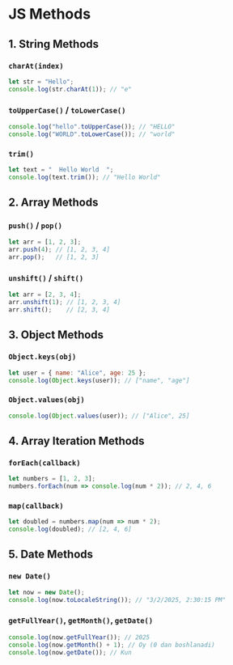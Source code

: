 # JS Methods

## 1. String Methods

### `charAt(index)`
```js
let str = "Hello";
console.log(str.charAt(1)); // "e"
```

### `toUpperCase()` / `toLowerCase()`
```js
console.log("hello".toUpperCase()); // "HELLO"
console.log("WORLD".toLowerCase()); // "world"
```

### `trim()`
```js
let text = "  Hello World  ";
console.log(text.trim()); // "Hello World"
```

## 2. Array Methods

### `push()` / `pop()`
```js
let arr = [1, 2, 3];
arr.push(4); // [1, 2, 3, 4]
arr.pop();   // [1, 2, 3]
```

### `unshift()` / `shift()`
```js
let arr = [2, 3, 4];
arr.unshift(1); // [1, 2, 3, 4]
arr.shift();    // [2, 3, 4]
```

## 3. Object Methods

### `Object.keys(obj)`
```js
let user = { name: "Alice", age: 25 };
console.log(Object.keys(user)); // ["name", "age"]
```

### `Object.values(obj)`
```js
console.log(Object.values(user)); // ["Alice", 25]
```

## 4. Array Iteration Methods

### `forEach(callback)`
```js
let numbers = [1, 2, 3];
numbers.forEach(num => console.log(num * 2)); // 2, 4, 6
```

### `map(callback)`
```js
let doubled = numbers.map(num => num * 2);
console.log(doubled); // [2, 4, 6]
```

## 5. Date Methods

### `new Date()`
```js
let now = new Date();
console.log(now.toLocaleString()); // "3/2/2025, 2:30:15 PM"
```

### `getFullYear()`, `getMonth()`, `getDate()`
```js
console.log(now.getFullYear()); // 2025
console.log(now.getMonth() + 1); // Oy (0 dan boshlanadi)
console.log(now.getDate()); // Kun
```

